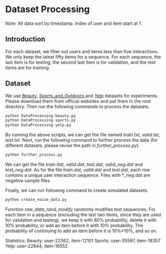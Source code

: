 # Dataset Processing

Note: All data sort by timestamp. Index of user and item start at 1.

## Introduction

For each dataset, we filter out users and items less than five interactions. We only keep the latest fifty items for a sequence. For each sequence, the last item is for testing, the second last item is for validation, and the rest items are for training.

## Dataset

We use [Beauty](http://jmcauley.ucsd.edu/data/amazon/links.html), [Sports_and_Outdoors ](http://jmcauley.ucsd.edu/data/amazon/links.html)and [Yelp](https://www.yelp.com/dataset) datasets for experiments. Please download them from official websites and put them in the root directory. Then run the following commands to process the datasets.

```python
python DataProcessing-beauty.py
python DataProcessing-sports.py
python DataProcessing-yelp.py
```

By running the above scripts, we can get the file named *train.txt*, *valid.txt*, *test.txt*. Next, run the following command to further process the data (for different datasets, please revise the path in *further_process.py*). 

```python
python further_process.py
```

We can get the file *train.dat*, *valid.dat*, *test.dat*, *valid_neg.dat* and *test_neg.dat*. As for the file *train.dat*, *valid.dat* and *test.dat*, each row contains a unique user interaction sequence. Files with **_neg.dat* are negative sample files. 

Finally, we can run following command to create simulated datasets.

```python
python create_noise_data.py
```

Function *raw_data_rand_modify* randomly modifies test sequences. For each item in a sequence (excluding the last two items, since they are used for validation and testing),  we keep it with 80% probability, delete it with 10% probability, or add an item before it with 10% probability. The probability of continuing to add an item before it is 10%*10%, and so on.

Statistics:
Beauty: user-22362, item-12101
Sports: user-35597, item-18357
Yelp: user-22844, item-16552